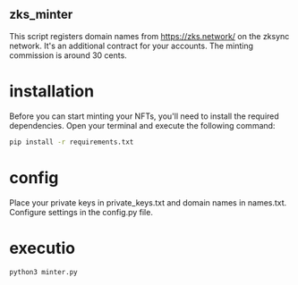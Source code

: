 ## zks_minter
This script registers domain names from https://zks.network/ on the zksync network. It's an additional contract for your accounts. The minting commission is around 30 cents.

# installation

Before you can start minting your NFTs, you'll need to install the required dependencies. Open your terminal and execute the following command:

```bash
pip install -r requirements.txt
```


# config

Place your private keys in private_keys.txt and domain names in names.txt.
Configure settings in the config.py file.

# executio

```python
python3 minter.py
```


